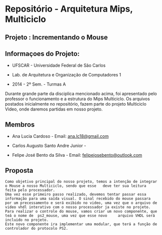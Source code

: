 Repositório - Arquitetura Mips, Multiciclo
=

  Projeto : Incrementando o Mouse
-


  Informaçoes do Projeto:
-

- UFSCAR - Universidade Federal de São Carlos


- Lab. de Arquitetura e Organização de Computadores 1


- 2014 - 2º Sem. - Turmas A

 Durante grande parte da disciplica mencionado acima, foi apresentado pelo professor o funcionamento e a estrutura do Mips    Multiciclo. 
 Os arquivos postados inicialmente no repositório, fazem parte do projeto Multiciclo Video, onde daremos partidas  em nosso  projeto.

Membros
-


- Ana Lucia Cardoso - Email: ana.lc18@gmail.com

- Carlos Augusto Santo Andre Junior - 

- Felipe José Bento da Silva - Email: felipejosebento@outlook.com


Proposta
-

    Como objetivo principal do nosso projeto, temos a intenção de integrar o Mouse a nosso Multiciclo, sendo que esse   deve ter sua leitura feita pelo processador. 
    Uma vez esse primeiro passo realizado, devemos tentar passar essa informação para uma saída visual. O sinal recebido do mouse passara por um precessamento e será exibido no video, uma vez que o arquivo de video vhdl interativo com o nosso processador ja existe no projeto.
    Para realizar o controle do mouse, vamos criar um novo componente, que teá o nome de  ps2_mouse, uma vez que esse novo     arquivo VHDL será incluido no projeto. 
    Este novo componente ira implementar uma modular, que terá a função de controlador do protocolo PS2. 
  

  
  
  
  
  
  
  
  
